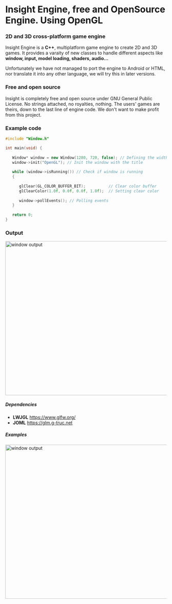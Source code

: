 # Insight Engine, free and OpenSource Engine. Using OpenGL
### 2D and 3D cross-platform game engine
Insight Engine is a **C++**, multiplatform game engine to create 2D and 3D games. It provides a varaity of new classes to handle different aspects like **window, input, model loading, shaders, audio...**

Unfortunately we have not managed to port the engine to Android or HTML, nor translate it into any other language, we will try this in later versions.

### Free and open source
Insight is completely free and open source under GNU General Public License. No strings attached, no royalties, nothing. The users' games are theirs, down to the last line of engine code. We don't want to make profit from this project.

### Example code
```cpp
#include "Window.h"

int main(void) {
 
   Window* window = new Window(1280, 720, false); // Defining the width, height and the fullscreen state
   window->init("OpenGL"); // Init the window with the title
   
   while (window->isRunning()) // Check if window is running
   {
      
      glClear(GL_COLOR_BUFFER_BIT);          // Clear color buffer
      glClearColor(1.0f, 0.0f, 0.0f, 1.0f);  // Setting clear color
      
      window->pollEvents(); // Polling events
   }
   
   return 0;
}
```
### Output
<img width="854" height="480" src="https://raw.githubusercontent.com/AlKiam/InsightEngine/master/images/examplewindow.png" alt="window output"/>

##### Dependencies
  * **LWJGL** https://www.glfw.org/
  * **JOML** https://glm.g-truc.net

##### Examples
<img width="854" height="480" src="https://raw.githubusercontent.com/AlKiam/InsightEngine/master/images/exmple1.png" alt="window output"/>

